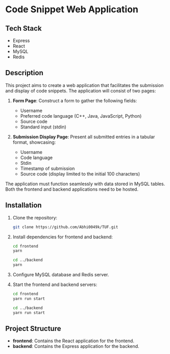 # Code Snippet Web Application

## Tech Stack

- Express
- React
- MySQL
- Redis

## Description

This project aims to create a web application that facilitates the submission and display of code snippets. The application will consist of two pages:

1. **Form Page**: Construct a form to gather the following fields:
   - Username
   - Preferred code language (C++, Java, JavaScript, Python)
   - Source code
   - Standard input (stdin)

2. **Submission Display Page**: Present all submitted entries in a tabular format, showcasing:
   - Username
   - Code language
   - Stdin
   - Timestamp of submission
   - Source code (display limited to the initial 100 characters)

The application must function seamlessly with data stored in MySQL tables. Both the frontend and backend applications need to be hosted.


## Installation

1. Clone the repository:

   ```bash
   git clone https://github.com/Abhi0049k/TUF.git
   ```

2. Install dependencies for frontend and backend:

   ```bash
   cd frontend
   yarn 
   ```

   ```bash
   cd ../backend
   yarn 
   ```

3. Configure MySQL database and Redis server.

4. Start the frontend and backend servers:

   ```bash
   cd frontend
   yarn run start
   ```

   ```bash
   cd ../backend
   yarn run start
   ```

## Project Structure

- **frontend**: Contains the React application for the frontend.
- **backend**: Contains the Express application for the backend.

